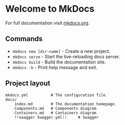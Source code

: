 # Welcome to MkDocs

For full documentation visit [mkdocs.org](https://www.mkdocs.org).

## Commands

* `mkdocs new [dir-name]` - Create a new project.
* `mkdocs serve` - Start the live-reloading docs server.
* `mkdocs build` - Build the documentation site.
* `mkdocs -h` - Print help message and exit.

## Project layout

    mkdocs.yml          # The configuration file.
    docs/
        index.md        # The documentation homepage.
        Components.md   # Components diagram
        Containers.md   # Containers diagram
        !!swagger Swagger.yml!!     # Swagger
